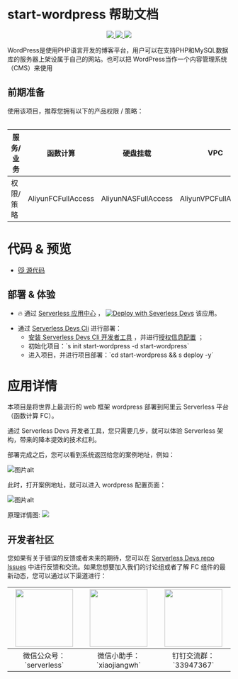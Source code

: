 # start-wordpress 帮助文档

<p align="center" class="flex justify-center">
    <a href="https://www.serverless-devs.com" class="ml-1">
    <img src="http://editor.devsapp.cn/icon?package=start-wordpress&type=packageType">
  </a>
  <a href="http://www.devsapp.cn/details.html?name=start-wordpress" class="ml-1">
    <img src="http://editor.devsapp.cn/icon?package=start-wordpress&type=packageVersion">
  </a>
  <a href="http://www.devsapp.cn/details.html?name=start-wordpress" class="ml-1">
    <img src="http://editor.devsapp.cn/icon?package=start-wordpress&type=packageDownload">
  </a>
</p>

<description>

WordPress是使用PHP语言开发的博客平台，用户可以在支持PHP和MySQL数据库的服务器上架设属于自己的网站。也可以把 WordPress当作一个内容管理系统（CMS）来使用

</description>

<table>

## 前期准备
使用该项目，推荐您拥有以下的产品权限 / 策略：

| 服务/业务 | 函数计算 |  硬盘挂载 |  VPC |  其它 |     
| --- |  --- |   --- |   --- |   --- |   
| 权限/策略 | AliyunFCFullAccess |  AliyunNASFullAccess |  AliyunVPCFullAccess |  AliyunECSFullAccess |  

</table>

<codepre id="codepre">

# 代码 & 预览

- [😼 源代码](https://github.com/devsapp/start-fc/blob/main/web-framework/php/wordpress)

</codepre>

<deploy>

## 部署 & 体验

<appcenter>

- 🔥 通过 [Serverless 应用中心](https://fcnext.console.aliyun.com/applications/create?template=start-wordpress) ，
[![Deploy with Severless Devs](https://img.alicdn.com/imgextra/i1/O1CN01w5RFbX1v45s8TIXPz_!!6000000006118-55-tps-95-28.svg)](https://fcnext.console.aliyun.com/applications/create?template=start-wordpress)  该应用。 

</appcenter>

- 通过 [Serverless Devs Cli](https://www.serverless-devs.com/serverless-devs/install) 进行部署：
    - [安装 Serverless Devs Cli 开发者工具](https://www.serverless-devs.com/serverless-devs/install) ，并进行[授权信息配置](https://www.serverless-devs.com/fc/config) ；
    - 初始化项目：\`s init start-wordpress -d start-wordpress\`   
    - 进入项目，并进行项目部署：\`cd start-wordpress && s deploy -y\`

</deploy>

<appdetail id="flushContent">

# 应用详情


本项目是将世界上最流行的 web 框架 wordpress 部署到阿里云 Serverless 平台（函数计算 FC）。

通过 Serverless Devs 开发者工具，您只需要几步，就可以体验 Serverless 架构，带来的降本提效的技术红利。

部署完成之后，您可以看到系统返回给您的案例地址，例如：

![图片alt](https://img.alicdn.com/imgextra/i4/O1CN01G8flYd1TccU270V0U_!!6000000002403-2-tps-2532-1596.png)

此时，打开案例地址，就可以进入 wordpress 配置页面：

![图片alt](https://img.alicdn.com/imgextra/i4/O1CN01SIbofO1QhFdtCN6IB_!!6000000002007-2-tps-3316-1890.png)

原理详情图:
![](https://img.alicdn.com/imgextra/i3/O1CN01HWMxXV25nZLpuRuop_!!6000000007571-2-tps-1887-1017.png)



</appdetail>

<devgroup>

## 开发者社区

您如果有关于错误的反馈或者未来的期待，您可以在 [Serverless Devs repo Issues](https://github.com/serverless-devs/serverless-devs/issues) 中进行反馈和交流。如果您想要加入我们的讨论组或者了解 FC 组件的最新动态，您可以通过以下渠道进行：

<p align="center">

| <img src="https://serverless-article-picture.oss-cn-hangzhou.aliyuncs.com/1635407298906_20211028074819117230.png" width="130px" > | <img src="https://serverless-article-picture.oss-cn-hangzhou.aliyuncs.com/1635407044136_20211028074404326599.png" width="130px" > | <img src="https://serverless-article-picture.oss-cn-hangzhou.aliyuncs.com/1635407252200_20211028074732517533.png" width="130px" > |
|--- | --- | --- |
| <center>微信公众号：\`serverless\`</center> | <center>微信小助手：\`xiaojiangwh\`</center> | <center>钉钉交流群：\`33947367\`</center> | 

</p>

</devgroup>